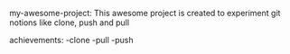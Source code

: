  my-awesome-project:
This awesome project is created to experiment git notions like clone, push and pull

achievements:
-clone
-pull
-push